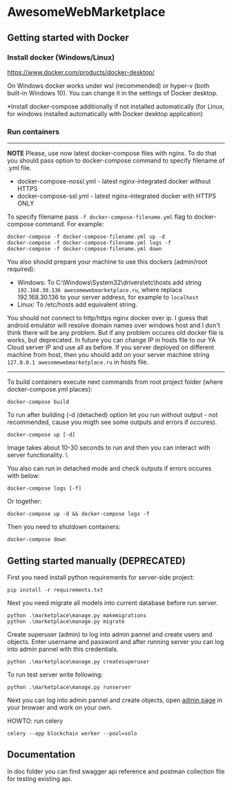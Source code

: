 
# AwesomeWebMarketplace

## Getting started with Docker

### Install docker (Windows/Linux)

https://www.docker.com/products/docker-desktop/

On Windows docker works under wsl (recommended) or hyper-v (both built-in Windows 10). You can change it in the settings of Docker desktop.

\*Install docker-compose additionally if not installed automatically  (for Linux, for windows installed automatically with Docker desktop application)

### Run containers

***
**NOTE**
Please, use now latest docker-compose files with nginx. To do that you should pass option to docker-compose command to specify filename of .yml file.

- docker-compose-nossl.yml - latest nginx-integrated docker without HTTPS
- docker-compose-ssl.yml - latest nginx-integrated docker with HTTPS ONLY

To specify filename pass `-f docker-compose-filename.yml` flag to docker-compose command.
For example: 

```commandline
docker-compose -f docker-compose-filename.yml up -d
docker-compose -f docker-compose-filename.yml logs -f
docker-compose -f docker-compose-filename.yml down
```

You also should prepare your machine to use this dockers (admin/root required):
- Windows: To C:\Windows\System32\drivers\etc\hosts add string
    `192.168.30.136 awesomewebmarketplace.ru`, where replace 192.168.30.136 to your server address, for example to `localhost`
- Linux: To /etc/hosts add equivalent string.

You should not connect to http/https nginx docker over ip.
I guess that android emulator will resolve domain names over windows host and I don't think there will be any problem. But if any problem occures old docker file is works, but deprecated.
In future you can change IP in hosts file to our YA Cloud server IP and use all as before.
If you server deployed on different machine from host, then you should add on your server machine string `127.0.0.1 awesomewebmarketplace.ru` in hosts file.
***

To build containers execute next commands from root project folder (where docker-compose.yml places):

```commandline
docker-compose build
```

To run after building (-d (detached) option let you run without output - not recommended, cause you migth see some outputs and errors if occures).

```commandline
docker-compose up [-d]
```

Image takes about 10-30 seconds to run and then you can interact with server functionality. \\

You also can run in detached mode and check outputs if errors occures with below:

```commandline
docker-compose logs [-f]
```

Or together:

```commandline
docker-compose up -d && docker-compose logs -f
```

Then you need to shutdown containers:

```commandline
docker-compose down
```


## Getting started manually (DEPRECATED)

First you need install python requirements for server-side project:

```commandline
pip install -r requirements.txt
```


Next you need migrate all models into current database before run server.

```commandline
python .\marketplace\manage.py makemigrations
python .\marketplace\manage.py migrate
```


Create superuser (admin) to log into admin pannel and create users and objects. Enter username and password and after running server you can log into admin pannel with this credentials.

```commandline
python .\marketplace\manage.py createsuperuser
```


To run test server write following:

```commandline
python .\marketplace\manage.py runserver
```

Next you can log into admin pannel and create objects, open [admin page](http://127.0.0.1:8000/admin/) in your browser and work on your own.


HOWTO: run celery

```commandline
celery --app blockchain worker --pool=solo
```


## Documentation

In doc folder you can find swagger api reference and postman collection file for testing existing api.